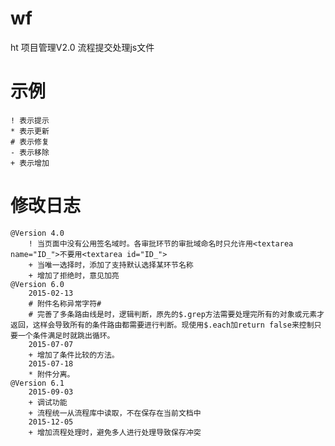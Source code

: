 # wf
ht 项目管理V2.0 流程提交处理js文件
# 示例
	! 表示提示
	* 表示更新
	# 表示修复
	- 表示移除
	+ 表示增加

# 修改日志
	@Version 4.0
		! 当页面中没有公用签名域时。各审批环节的审批域命名时只允许用<textarea name="ID_">不要用<textarea id="ID_">
		+ 当唯一选择时，添加了支持默认选择某环节名称
		+ 增加了拒绝时，意见加亮
	@Version 6.0
		2015-02-13
		# 附件名称异常字符#
		# 完善了多条路由线是时，逻辑判断，原先的$.grep方法需要处理完所有的对象或元素才返回，这样会导致所有的条件路由都需要进行判断。现使用$.each加return false来控制只要一个条件满足时就跳出循环。
		2015-07-07
		+ 增加了条件比较的方法。
		2015-07-18
		* 附件分离。
	@Version 6.1
		2015-09-03
		+ 调试功能
		+ 流程统一从流程库中读取，不在保存在当前文档中
		2015-12-05
		+ 增加流程处理时，避免多人进行处理导致保存冲突
